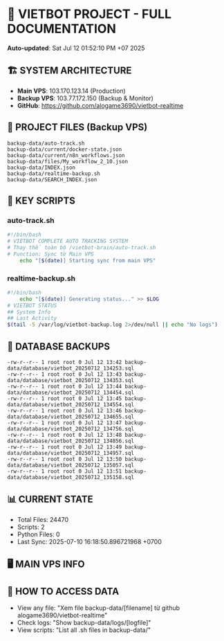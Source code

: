 # 🤖 VIETBOT PROJECT - FULL DOCUMENTATION
**Auto-updated**: Sat Jul 12 01:52:10 PM +07 2025

## 🏗️ SYSTEM ARCHITECTURE
- **Main VPS**: 103.170.123.14 (Production)
- **Backup VPS**: 103.77.172.150 (Backup & Monitor)
- **GitHub**: https://github.com/alogame3690/vietbot-realtime

## 📁 PROJECT FILES (Backup VPS)
```
backup-data/auto-track.sh
backup-data/current/docker-state.json
backup-data/current/n8n_workflows.json
backup-data/files/My_workflow_2_10.json
backup-data/INDEX.json
backup-data/realtime-backup.sh
backup-data/SEARCH_INDEX.json
```

## 🔧 KEY SCRIPTS
### auto-track.sh
```bash
#!/bin/bash
# VIETBOT COMPLETE AUTO TRACKING SYSTEM
# Thay thế toàn bộ /vietbot-brain/auto-track.sh
# Function: Sync từ Main VPS
    echo "[$(date)] Starting sync from main VPS"
```
### realtime-backup.sh
```bash
#!/bin/bash
    echo "[$(date)] Generating status..." >> $LOG
# VIETBOT STATUS
## System Info
## Last Activity
$(tail -5 /var/log/vietbot-backup.log 2>/dev/null || echo "No logs")
```

## 💾 DATABASE BACKUPS
```
-rw-r--r-- 1 root root 0 Jul 12 13:42 backup-data/database/vietbot_20250712_134253.sql
-rw-r--r-- 1 root root 0 Jul 12 13:43 backup-data/database/vietbot_20250712_134353.sql
-rw-r--r-- 1 root root 0 Jul 12 13:44 backup-data/database/vietbot_20250712_134454.sql
-rw-r--r-- 1 root root 0 Jul 12 13:45 backup-data/database/vietbot_20250712_134554.sql
-rw-r--r-- 1 root root 0 Jul 12 13:46 backup-data/database/vietbot_20250712_134655.sql
-rw-r--r-- 1 root root 0 Jul 12 13:47 backup-data/database/vietbot_20250712_134756.sql
-rw-r--r-- 1 root root 0 Jul 12 13:48 backup-data/database/vietbot_20250712_134856.sql
-rw-r--r-- 1 root root 0 Jul 12 13:49 backup-data/database/vietbot_20250712_134957.sql
-rw-r--r-- 1 root root 0 Jul 12 13:50 backup-data/database/vietbot_20250712_135057.sql
-rw-r--r-- 1 root root 0 Jul 12 13:51 backup-data/database/vietbot_20250712_135158.sql
```

## 📊 CURRENT STATE
- Total Files: 24470
- Scripts: 2
- Python Files: 0
- Last Sync: 2025-07-10 16:18:50.896721968 +0700

## 🖥️ MAIN VPS INFO


## 🚨 HOW TO ACCESS DATA
- View any file: "Xem file backup-data/[filename] từ github alogame3690/vietbot-realtime"
- Check logs: "Show backup-data/logs/[logfile]"
- View scripts: "List all .sh files in backup-data/"
